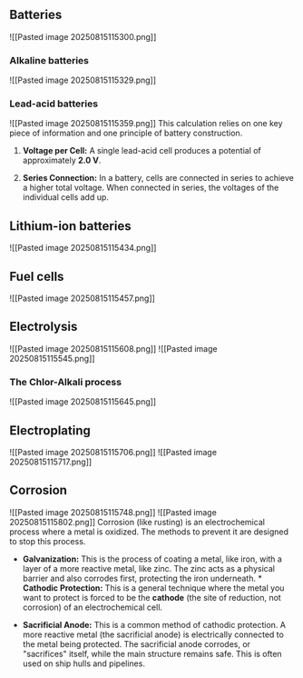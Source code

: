 ## Batteries
![[Pasted image 20250815115300.png]]

### Alkaline batteries
![[Pasted image 20250815115329.png]]

### Lead-acid batteries
![[Pasted image 20250815115359.png]]
This calculation relies on one key piece of information and one principle of battery construction.

1. **Voltage per Cell:** A single lead-acid cell produces a potential of approximately **2.0 V**.
    
2. **Series Connection:** In a battery, cells are connected in series to achieve a higher total voltage. When connected in series, the voltages of the individual cells add up.
## Lithium-ion batteries
![[Pasted image 20250815115434.png]]

## Fuel cells
![[Pasted image 20250815115457.png]]

## Electrolysis
![[Pasted image 20250815115608.png]]
![[Pasted image 20250815115545.png]]

### The Chlor-Alkali process
![[Pasted image 20250815115645.png]]

## Electroplating
![[Pasted image 20250815115706.png]]
![[Pasted image 20250815115717.png]]

## Corrosion
![[Pasted image 20250815115748.png]]
![[Pasted image 20250815115802.png]]
Corrosion (like rusting) is an electrochemical process where a metal is oxidized. The methods to prevent it are designed to stop this process.

- **Galvanization:** This is the process of coating a metal, like iron, with a layer of a more reactive metal, like zinc. The zinc acts as a physical barrier and also corrodes first, protecting the iron underneath. * **Cathodic Protection:** This is a general technique where the metal you want to protect is forced to be the **cathode** (the site of reduction, not corrosion) of an electrochemical cell.
    
- **Sacrificial Anode:** This is a common method of cathodic protection. A more reactive metal (the sacrificial anode) is electrically connected to the metal being protected. The sacrificial anode corrodes, or "sacrifices" itself, while the main structure remains safe. This is often used on ship hulls and pipelines.
